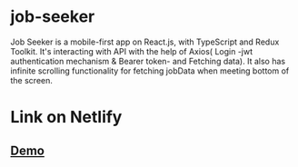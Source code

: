 # job-seeker

Job Seeker is a mobile-first app on React.js, with TypeScript and Redux Toolkit. It's interacting with API with the help of Axios( Login -jwt authentication mechanism & Bearer token- and Fetching data). It also has infinite scrolling functionality for fetching jobData when meeting bottom of the screen.

# Link on Netlify

## [Demo](https://job-seeker-antonioszach.netlify.app/)
